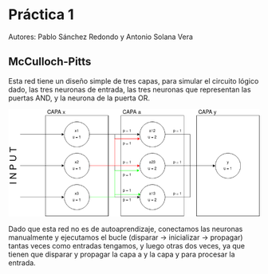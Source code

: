 # Práctica 1
Autores: Pablo Sánchez Redondo y Antonio Solana Vera

## McCulloch-Pitts

Esta red tiene un diseño simple de tres capas, para simular el circuito lógico dado, las tres neuronas de entrada, las tres neuronas que representan las puertas AND, y la neurona de la puerta OR.

![image](mp.png)

Dado que esta red no es de autoaprendizaje, conectamos las neuronas manualmente y ejecutamos el bucle (disparar &rightarrow; inicializar &rightarrow; propagar) tantas veces como entradas tengamos, y luego otras dos veces, ya que tienen que disparar y propagar la capa a y la capa y para procesar la entrada.

